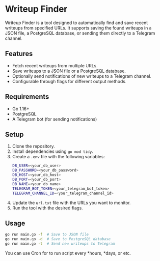 # Writeup Finder

Writeup Finder is a tool designed to automatically find and save recent writeups from specified URLs. It supports saving the found writeups in a JSON file, a PostgreSQL database, or sending them directly to a Telegram channel.

## Features

- Fetch recent writeups from multiple URLs.
- Save writeups to a JSON file or a PostgreSQL database.
- Optionally send notifications of new writeups to a Telegram channel.
- Configurable through flags for different output methods.

## Requirements

- Go 1.16+
- PostgreSQL
- A Telegram bot (for sending notifications)

## Setup

1. Clone the repository.
2. Install dependencies using `go mod tidy`.
3. Create a `.env` file with the following variables:
    ```bash
    DB_USER=<your_db_user>
    DB_PASSWORD=<your_db_password>
    DB_HOST=<your_db_host>
    DB_PORT=<your_db_port>
    DB_NAME=<your_db_name>
    TELEGRAM_BOT_TOKEN=<your_telegram_bot_token>
    TELEGRAM_CHANNEL_ID=<your_telegram_channel_id>
    ```
4. Update the `url.txt` file with the URLs you want to monitor.
5. Run the tool with the desired flags.

## Usage

```bash
go run main.go -f  # Save to JSON file
go run main.go -d  # Save to PostgreSQL database
go run main.go -t  # Send new writeups to Telegram
```


You can use Cron for to run script every *hours, *days, or etc.
